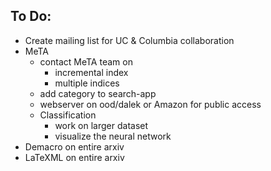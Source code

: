 ## To Do:
* Create mailing list for UC & Columbia collaboration
* MeTA
  * contact MeTA team on
    * incremental index
    * multiple indices
  * add category to search-app
  * webserver on ood/dalek or Amazon for public access
  * Classification
    * work on larger dataset
    * visualize the neural network
* Demacro on entire arxiv
* LaTeXML on entire arxiv
